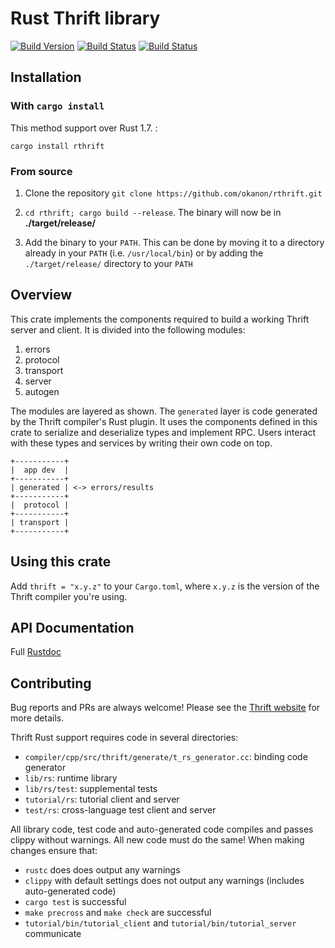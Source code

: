 # Rust Thrift library
[![Build Version](https://img.shields.io/crates/v/rthrift.svg)](https://crates.io/crates/rthrift)
[![Build Status](https://travis-ci.org/okanon/rthrift.svg?branch=master)](https://travis-ci.org/okanon/rthrift/)
[![Build Status](https://ci.appveyor.com/api/projects/status/github/okanon/rthrift?branch=master&svg=true)](https://ci.appveyor.com/project/okanon/rthrift/branch/master)

## Installation
### With `cargo install`

This method support over Rust 1.7. :

```cargo install rthrift```

### From source

1. Clone the repository ```git clone https://github.com/okanon/rthrift.git```

2. ```cd rthrift; cargo build --release```. The binary will now be in __./target/release/__

3. Add the binary to your `PATH`. This can be done by moving it to a directory already in your `PATH` (i.e. `/usr/local/bin`) or by adding the `./target/release/` directory to your `PATH`


## Overview

This crate implements the components required to build a working Thrift server
and client. It is divided into the following modules:

 1. errors
 2. protocol
 3. transport
 4. server
 5. autogen

The modules are layered as shown. The `generated` layer is code generated by the
Thrift compiler's Rust plugin. It uses the components defined in this crate to
serialize and deserialize types and implement RPC. Users interact with these
types and services by writing their own code on top.

 ```text
 +-----------+
 |  app dev  |
 +-----------+
 | generated | <-> errors/results
 +-----------+
 |  protocol |
 +-----------+
 | transport |
 +-----------+
 ```

## Using this crate

Add `thrift = "x.y.z"` to your `Cargo.toml`, where `x.y.z` is the version of the
Thrift compiler you're using.

## API Documentation

Full [Rustdoc](https://docs.rs/thrift/)

## Contributing

Bug reports and PRs are always welcome! Please see the
[Thrift website](https://thrift.apache.org/) for more details.

Thrift Rust support requires code in several directories:

* `compiler/cpp/src/thrift/generate/t_rs_generator.cc`: binding code generator
* `lib/rs`: runtime library
* `lib/rs/test`: supplemental tests
* `tutorial/rs`: tutorial client and server
* `test/rs`: cross-language test client and server

All library code, test code and auto-generated code compiles and passes clippy
without warnings. All new code must do the same! When making changes ensure that:

* `rustc` does does output any warnings
* `clippy` with default settings does not output any warnings (includes auto-generated code)
* `cargo test` is successful
* `make precross` and `make check` are successful
* `tutorial/bin/tutorial_client` and `tutorial/bin/tutorial_server` communicate
